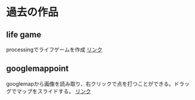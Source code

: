 # 過去の作品
## life game
processingでライフゲームを作成
[リンク](https://github.com/114batteries/114batteries.github.io/tree/main/history/lifegame)
## googlemappoint
googlemapから画像を読み取り、右クリックで点を打つことができる。ドラッグでマップをスライドする。
[リンク](https://github.com/114batteries/114batteries.github.io/tree/main/history/googlemappoint)
